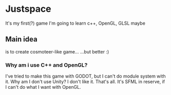 # Justspace
It's my first(?) game
I'm going to learn c++, OpenGL, GLSL maybe
## Main idea
is to create cosmoteer-like game...
...but better :)
### Why am i use C++ and OpenGL?
I've tried to make this game with GODOT, but I can't do module system with it.
Why am I don't use Unity?
I don't like it. That's all.
It's SFML in reserve, if I can't do what I want with OpenGL.